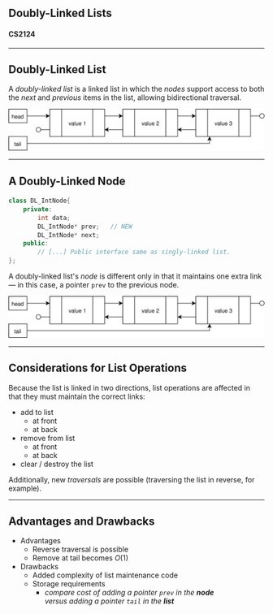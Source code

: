 ## Doubly-Linked Lists

#### CS2124

---

## Doubly-Linked List

A _doubly-linked list_ is a linked list in which the _nodes_ support access to both the _next_ and _previous_ items in the list, allowing bidirectional traversal.


![doubly-linked list](https://raw.githubusercontent.com/jcausey-astate/CS2124_lecture_notes/master/assets/images/LinkedList/Doubly-Linked_List.svg?sanitize=true)

---

## A Doubly-Linked Node

```cpp
class DL_IntNode{
    private:
        int data;
        DL_IntNode* prev;   // NEW
        DL_IntNode* next;
    public:
        // [...] Public interface same as singly-linked list.
};
```

A doubly-linked list's _node_ is different only in that it maintains one extra link &mdash; in this case, a pointer `prev` to the previous node.

![doubly-linked list](https://raw.githubusercontent.com/jcausey-astate/CS2124_lecture_notes/master/assets/images/LinkedList/Doubly-Linked_List.svg?sanitize=true)


---

## Considerations for List Operations

Because the list is linked in two directions, list operations are affected in that they must maintain the correct links:

* add to list
    - at front
    - at back
* remove from list
    - at front
    - at back
* clear / destroy the list

Additionally, new _traversals_ are possible (traversing the list in reverse, for example).

---

## Advantages and Drawbacks

* Advantages
    - Reverse traversal is possible
    - Remove at tail becomes $O(1)$
* Drawbacks
    - Added complexity of list maintenance code
    - Storage requirements
        + _compare cost of adding a pointer `prev` in the **node** <br /> versus adding a pointer `tail` in the **list**_